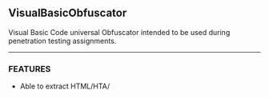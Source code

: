 ## VisualBasicObfuscator
Visual Basic Code universal Obfuscator intended to be used during penetration testing assignments.

---

### FEATURES

- Able to extract HTML/HTA/<script> contents
- Able to obfuscate arrays of numbers and characters
- Obfuscating strings via Bit Shuffling and base64 encoding (_as described in D.Knuth's vol.4a chapter 7.1.3_). This method produces smaller in size results (approx. 66% smaller resulting scripts)
- Merging long concatenated lines into variables appendings to avoid maximum number of continuing lines (24)
- Junk insertion, smart enough to avoid breaking syntax outside of routines
- Sensitive to quote escapes within strings, detecting consecutive lines concatenation
- Variables, Globals, Constants, function names, function parameters names randomization
- Comments, indents and blank lines removal,



```
usage: obfuscate.py [-h] [-o OUTPUT] [-N | -g GARBAGE | -G | -C]
                    [-m MIN_VAR_LEN] [-r RESERVED] [-v | -q]
                    input_file

Attempts to obfuscate an input visual basic script in order to prevent curious
eyes from reading over it.

positional arguments:
  input_file            Visual Basic script to be obfuscated.

optional arguments:
  -h, --help            show this help message and exit
  -o OUTPUT, --output OUTPUT
                        Output file. Default: stdout
  -N, --normalize       Don't perform obfuscation, do only code normalization
                        (like long strings transformation).
  -g GARBAGE, --garbage GARBAGE
                        Percent of garbage to append to the obfuscated code.
                        Default: 12%.
  -G, --no-garbage      Don't append any garbage.
  -C, --no-colors       Dont use colors.
  -m MIN_VAR_LEN, --min-var-len MIN_VAR_LEN
                        Minimum length of variable to include in name
                        obfuscation. Too short value may break the original
                        script. Default: 5.
  -r RESERVED, --reserved RESERVED
                        Reserved word/name that should not be obfuscated (in
                        case some name has to be in original script cause it
                        may break it otherwise). Repeat the option for more
                        words.
  -v, --verbose         Verbose output.
  -q, --quiet           No unnecessary output.
```

---


## Obfuscation example

**Original form** 

```
Const MY_CONSTANTS = "Some super const"
Dim AnotherVariable As String

Sub MyTestSub(ByVal arg1 As String)
    ' The below real-world used query contains nested quotes/apostrophes
    ' That could confuse `removeComments` routine
    Query = "SELECT * FROM __InstanceModificationEvent WITHIN 60 " _
    & "WHERE TargetInstance ISA 'Win32_PerfFormattedData_PerfOS_System' " _
    & "AND TargetInstance.SystemUpTime >= 200 AND " _
    & "TargetInstance.SystemUpTime < 320"

    Dim arr As Variant
    arr = Array(1, 2, 3, 4, 5, 6)   ' This is an inline comment

    Dim var1, var2
    var1 = "Testing Short string"
    var2 = "short"

    '
    ' This is a comment
    '
    Dim longString
    longString = "1. this is some very long string concatenated."
    longString = longString + "2. this is some very long string concatenated."
    longString = longString + "3. this is some very long string concatenated."
    longString = longString + "4. this is some very long string concatenated."

    longString = longString + "5. this is some very long string concatenated." _
    & "6. this is some very long string concatenated." _
    & "7. this is some very long string concatenated." _
    & "8. this is some very long string concatenated." _
    & "9. this is some very long string concatenated."

    Dim somecondition As Boolean
    somecondition = False
    If somecondition <> False Then
        Exit Sub
    End If

    MsgBox ("Test1(Constant): " & MY_CONSTANTS)
    MsgBox ("Test2(Query): " & Query)
    MsgBox ("Test3(var1 + var2): " & var1 & var2)
    MsgBox ("Test4(longString): " & longString)
    MsgBox ("Test5(Array's contents): " & Join(arr, ","))

End Sub

Sub test()
    MyTestSub (0)
End Sub
```

---

**Obfuscated form**:

Invocation - we have to specify that the macro is named `test` and therefore this Sub name shall not be mangled:

```
bash $ ./obfuscate.py -r test -v demo.vbs
```

Output (mind that _Constants_ contents cannot be anyhow obfuscated, as they have to be known at compile time):

```
Const MY_CONSTANTS="Some super const"
Dim H5AyJRiT As String
Sub LdzqEiHkpovt(ByVal arg1 As String)
K8fqa=onOrpZJSZL("Aq0oV8IwZBFohAVdSO6+TJjg8124pPFV0K9zUbqn0FD4q9xWwLr1VWiukEpQooxWoBBRCQ==") _
& onOrpZJSZL("EuqkUgCucEii6dFXmODzXbik8VU4hYBYaI3RSep3F0yIoVRf2qdRXaC8cF2g4sBVMLVhXSrsnVOC9+9aoK/cFw==") _
& onOrpZJSZL("EKhhEYinVF5gsvxV4rD0V6ptPFGgvXNeoPMiXbCp8hGyU1YDoBQQQg==") _
& onOrpZJSZL("iKdUXmCy/FXisPRXqm08UaC9c16g8yJdsKnyEahC1go=")
Dim arr As Variant
arr=Array(3256/3256,293-291,-1964+1967,-2979+2983,1678-1673,342-336)
Dim var1,var2
var1=onOrpZJSZL(Chr(Int("&H69"))&Chr(&H4f)&Chr(Int("&H50"))&Chr(Int("&H51"))&"X"&Chr(55)&Chr(Int("&H69"))&Chr(Int("111"))&Chr(Int("56"))&Chr(Int("120"))&Chr(&H47)&Chr(&H61)&Chr(&H36)&Chr(-209+289)&Chr(Int("120"))&Chr(Int("&H53"))&Chr(113)&Chr(Int("&H4f"))&Chr(76)&"Q"&Chr(Int("84"))&Chr(114)&"q"&Chr(&H74)&Chr(88)&Chr(70)&Chr(-2196+2285)&Chr(Int("&H3d")))
var2=Chr(Int("115"))&Chr(Int("104"))&Chr(111)&"r"&Chr(1900-1784)
Dim oAQ96qYI As String
oAQ96qYI=Chr(&H4c)&Chr(56)&Chr(Int("&H79"))&Chr(112)&Chr(111)&Chr(76)&Chr(Int("48"))&Chr(Int("&H50"))&Chr(78645/749)&Chr(&H45)&Chr(&H49)&Chr(110)&Chr(Int("78"))&Chr(Int("97"))&Chr(2431-2328)&Chr(&H52)&Chr(-1842+1955)&Chr(3538-3458)&"7"&Chr(Int("104"))&Chr(121)
Dim ChtxGWGe As String
ChtxGWGe=Chr(1513-1429)&Chr(80)&Chr(Int("69"))&Chr(121)&Chr(Int("122"))&Chr(&H41)&Chr(Int("&H73"))&Chr(Int("&H31"))&Chr(Int("&H76"))&"l"&"k"&Chr(Int("&H33"))&Chr(Int("67"))&Chr(&H42)&Chr(51)&Chr(&H78)&Chr(&H37)&Chr(&H71)&Chr(878-766)&Chr(2660-2571)&Chr(Int("71"))&Chr(Int("&H58"))&Chr(77)&Chr(113)&Chr(78276/1186)
Dim E1X9VVBEe
E1X9VVBEe=onOrpZJSZL("sEBxR7ih0higdXdQsqvyEernUFv4iNxVquLwTLqtXFboid1Uoq1wXKKvUlw=")
E1X9VVBEe=E1X9VVBEe+onOrpZJSZL("skBRR7ih0higdXdQsqvyEernUFv4iNxVquLwTLqtXFboid1Uoq1wXKKvUlw=")
E1X9VVBEe=E1X9VVBEe+onOrpZJSZL("skBxR7ih0higdXdQsqvyEernUFv4iNxVquLwTLqtXFboid1Uoq1wXKKvUlw=")
E1X9VVBEe=E1X9VVBEe+onOrpZJSZL("sEJRR7ih0higdXdQsqvyEernUFv4iNxVquLwTLqtXFboid1Uoq1wXKKvUlw=")
E1X9VVBEe=E1X9VVBEe+onOrpZJSZL("sEJxR7ih0higdXdQsqvyEernUFv4iNxVquLwTLqtXFboid1Uoq1wXKKvUlw=") _
& onOrpZJSZL("skJRR7ih0higdXdQsqvyEernUFv4iNxVquLwTLqtXFboid1Uoq1wXKKvUlw=") _
& onOrpZJSZL("skJxR7ih0higdXdQsqvyEernUFv4iNxVquLwTLqtXFboid1Uoq1wXKKvUlw=") _
& onOrpZJSZL("sEBTR7ih0higdXdQsqvyEernUFv4iNxVquLwTLqtXFboid1Uoq1wXKKvUlw=") _
& onOrpZJSZL("sEBzR7ih0higdXdQsqvyEernUFv4iNxVquLwTLqtXFboid1Uoq1wXKKvUlw=")
Dim EKyef8cVxSrr As Boolean
Dim v9yzH As String
v9yzH="t"&Chr(Int("&H62"))&Chr(Int("57"))&"r"&Chr(&H57)&Chr(Int("&H61"))&Chr(Int("&H4c"))&"W"&Chr(Int("&H6b"))&Chr(109)&"x"&Chr(108)&Chr(Int("50"))&Chr(115)&Chr(&H6e)&"P"&Chr(&H36)&Chr(80)&Chr(86)&Chr(Int("108"))&Chr(Int("&H74"))
EKyef8cVxSrr=False
If EKyef8cVxSrr<>False Then
Exit Sub
End If
Dim P0HBOB As String
P0HBOB=Chr(-1358+1446)&Chr(-3235+3316)&Chr(27010/365)&"7"&Chr(Int("&H6c"))&Chr(75)&"R"&Chr(6462-6396)&Chr(Int("&H57"))&Chr(86)&Chr(Int("106"))&Chr(99)&Chr(49)&Chr(&H56)&Chr(52496/772)&Chr(&H64)&"s"&Chr(Int("&H66"))&Chr(8944-8832)&Chr(Int("&H63"))&Chr(Int("104"))&Chr(72)&Chr(&H43)&Chr(Int("107"))&Chr(Int("&H4b"))&Chr(-1162+1278)&Chr(3073-2984)&"e"
MsgBox ("Test1(Constant): " & MY_CONSTANTS)
MsgBox (onOrpZJSZL(Chr(105)&Chr(79)&Chr(75840/948)&Chr(Int("&H51"))&Chr(Int("&H58"))&"z"&Chr(-344+420)&"E"&Chr(Int("48"))&"E"&Chr(55)&"g"&Chr(2905-2789)&Chr(-294+412)&Chr(&H6b)&Chr(Int("89"))) & K8fqa)
MsgBox (onOrpZJSZL(Chr(&H69)&Chr(79)&Chr(80)&Chr(&H51)&Chr(895-807)&Chr(6451-6396)&Chr(&H71)&"M"&Chr(Int("&H63"))&Chr(&H45)&Chr(114)&Chr(-1738+1843)&Chr(&H4e)&Chr(Int("&H56"))&"Q"&Chr(&H43)&Chr(283938/2558)&Chr(Int("78"))&"D"&Chr(86)&Chr(85)&"b"&Chr(Int("&H6f"))&Chr(Int("66"))&"W"&"A"&Chr(111)&Chr(61)) & var1 & var2)
MsgBox (onOrpZJSZL(Chr(105)&"O"&Chr(Int("80"))&Chr(2870-2789)&Chr(&H58)&Chr(2709-2662)&Chr(Int("&H43"))&Chr(79)&Chr(Int("88"))&Chr(Int("69"))&Chr(196601/2209)&Chr(Int("&H71"))&Chr(&H34)&Chr(Int("&H39"))&"N"&Chr(3900/39)&Chr(Int("&H75"))&Chr(113)&Chr(-1542+1591)&"c"&Chr(Int("86"))&Chr(189417/1839)&Chr(&H3d)&"=") & E1X9VVBEe)

' Cut for brevity. One can see the rest of this output in 'demo-obfuscated.vbs'
' [...]
```

---

### TODO:

- Improve obfuscation routines
- Add strings encoding/decoding routine based on some simple transformations
- Add strings array based obfuscation
- Add polymorphic code obfuscation with given key to put into document's metadata
- Add `Eval` based code obfuscation routines
- Offer the user functionality of storing encryption/decryption key in document's metadata.


---

### KNOWN BUGS:

- Inserting junk that is not a comment doesn't work properly (something about function boundaries detection)
    (also junk insertion breaks the syntax, so it had been **disabled** temporarily until the bug gets fixed).
- ~~There is a bug with function parameters mangling that introduces various syntax errors and breaks~~
- If there is a string within quotes placed in the comment - it will wrongly get obfuscated breaking the syntax
